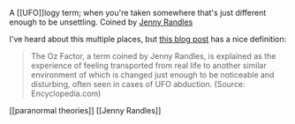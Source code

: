A [[UFO]]logy term; when you're taken somewhere that's just different enough to be unsettling. Coined by [Jenny Randles](https://en.wikipedia.org/wiki/Jenny_Randles)

I've heard about this multiple places, but [this blog post](http://www.prettyfnspooky.com/blog/paranormal-emotive-touchpoints-and-the-emotive-haunting) has a nice definition:
> The Oz Factor, a term coined by Jenny Randles, is explained as the experience of feeling transported from real life to another similar environment of which is changed just enough to be noticeable and disturbing, often seen in cases of UFO abduction. (Source: Encyclopedia.com)

[[paranormal theories]]
[[Jenny Randles]]